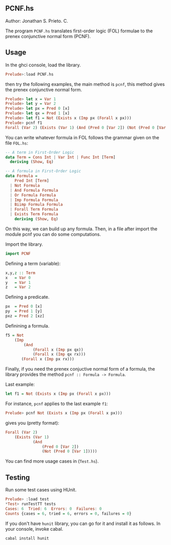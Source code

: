 PCNF.hs
---
Author: Jonathan S. Prieto. C.

The program `PCNF.hs` translates first-order logic (FOL) formulae to the
prenex conjunctive normal form (PCNF).

Usage
---
In the ghci console, load the library.

```Haskell
Prelude>:load PCNF.hs
```
then try the following examples, the main method is `pcnf`, this method gives
the prenex conjunctive normal form.

```Haskell
Prelude> let x = Var 1
Prelude> let y = Var 2
Prelude> let px = Pred 0 [x]
Prelude> let qx = Pred 1 [x]
Prelude> let f1 = Not (Exists x (Imp px (Forall x px)))
Prelude> pcnf f1
Forall (Var 2) (Exists (Var 1) (And (Pred 0 [Var 2]) (Not (Pred 0 [Var 1]))))
```

You can write whatever formula in FOL follows the grammar given on the file `FOL.hs`:

```Haskell
-- A term in First-Order Logic
data Term = Cons Int | Var Int | Func Int [Term]
  deriving (Show, Eq)

-- A formula in First-Order Logic
data Formula =
    Pred Int [Term]
  | Not Formula
  | And Formula Formula
  | Or Formula Formula
  | Imp Formula Formula
  | Biimp Formula Formula
  | Forall Term Formula
  | Exists Term Formula
    deriving (Show, Eq)
```

On this way, we can build up any formula. Then, in a file after import
the module pcnf you can do some computations.

Import the library.
```Haskell
import PCNF
```

Defining a term (variable):
```Haskell
x,y,z :: Term
x   = Var 0
y   = Var 1
z   = Var 2
```

Defining a predicate.
```Haskell
px  = Pred 0 [x]
py  = Pred 1 [y]
pxz = Pred 2 [xz]
```

Definining a formula.
```Haskell
f5 = Not
    (Imp
        (And
            (Forall x (Imp px qx))
            (Forall x (Imp qx rx)))
       (Forall x (Imp px rx)))
```

Finally, if you need the prenex conjuctive normal form of a formula,
the library provides the method `pcnf :: Formula -> Formula`.

Last example:

```Haskell
let f1 = Not (Exists x (Imp px (Forall x px)))
```

For instance, `pcnf` applies to the last example `f1`:

```Haskell
Prelude> pcnf Not (Exists x (Imp px (Forall x px)))
```

gives you (pretty format):

```Haskell
Forall (Var 2)
    (Exists (Var 1)
            (And
                (Pred 0 [Var 2])
                (Not (Pred 0 [Var 1]))))
```

You can find more usage cases in (`Test.hs`).

Testing
---
Run some test cases using HUnit.

```Haskell
Prelude> :load test
*Test> runTestTT tests
Cases: 6  Tried: 6  Errors: 0  Failures: 0
Counts {cases = 6, tried = 6, errors = 0, failures = 0}
```

If you don't have `hunit` library, you can go for it and install it as follows. In your console, invoke cabal.

```Haskell
cabal install hunit
```